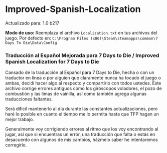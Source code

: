 # Improved-Spanish-Localization

Actualizado para: 1.0 b217

**Modo de uso:** Reemplaza el archivo `Localization.txt` en tus archivos del juego. Por defecto en: `C:\Program Files (x86)\Steam\steamapps\common\7 Days To Die\Data\Config`

### Traducción al Español Mejorada para 7 Days to Die / Improved Spanish Localization for 7 Days to Die

Cansado de la traducción al Español para 7 Days to Die, hecha o con un traductor en línea o por alguien que claramente nunca ha tocado el juego o ambas, decidí hacer algo al respecto y compartirlo con todos ustedes. 
Este archivo corrige errores antiguos como los giróscopos voladores, el pozo de combustión y las limas de vainilla, así como también agrega algunas traducciones faltantes. 

Será dificil mantenerlo al día durante las constantes actualizaciones, pero haré lo posible en cuanto el tiempo me lo permita hasta que TFP hagan un mejor trabajo.

Generalmente voy corrigiendo errores al ritmo que los voy encontrando al jugar, así que si encuentras un error, una traducción que falta o estás en desacuerdo con algunos de mis cambios, házmelo saber he intentaremos corregirlo.


